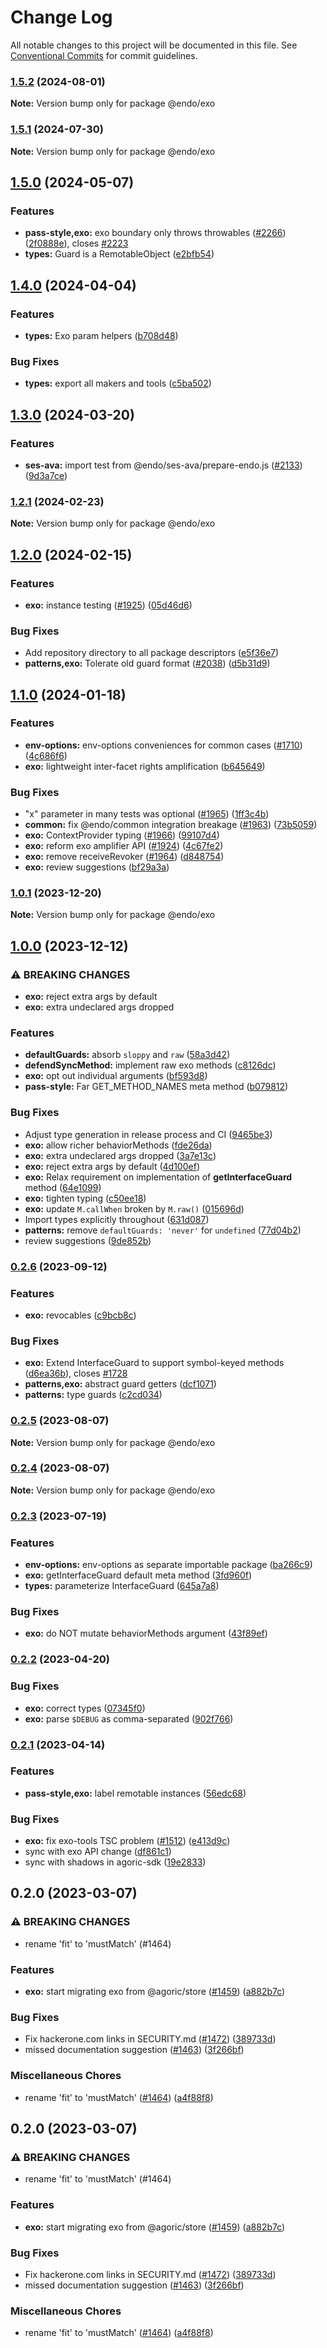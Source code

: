# Change Log

All notable changes to this project will be documented in this file.
See [Conventional Commits](https://conventionalcommits.org) for commit guidelines.

### [1.5.2](https://github.com/endojs/endo/compare/@endo/exo@1.5.1...@endo/exo@1.5.2) (2024-08-01)

**Note:** Version bump only for package @endo/exo





### [1.5.1](https://github.com/endojs/endo/compare/@endo/exo@1.5.0...@endo/exo@1.5.1) (2024-07-30)

**Note:** Version bump only for package @endo/exo





## [1.5.0](https://github.com/endojs/endo/compare/@endo/exo@1.4.0...@endo/exo@1.5.0) (2024-05-07)


### Features

* **pass-style,exo:** exo boundary only throws throwables ([#2266](https://github.com/endojs/endo/issues/2266)) ([2f0888e](https://github.com/endojs/endo/commit/2f0888e789edca35de86fa9726e6bbd70af8be2f)), closes [#2223](https://github.com/endojs/endo/issues/2223)
* **types:** Guard is a RemotableObject ([e2bfb54](https://github.com/endojs/endo/commit/e2bfb544761143d49aa4d0040bdd2e6d6570a295))



## [1.4.0](https://github.com/endojs/endo/compare/@endo/exo@1.3.0...@endo/exo@1.4.0) (2024-04-04)


### Features

* **types:** Exo param helpers ([b708d48](https://github.com/endojs/endo/commit/b708d48b3b7f5ed7035866760d622021fb65e02c))


### Bug Fixes

* **types:** export all makers and tools ([c5ba502](https://github.com/endojs/endo/commit/c5ba50247ece8c07196e9854294ccd83788c1126))



## [1.3.0](https://github.com/endojs/endo/compare/@endo/exo@1.2.1...@endo/exo@1.3.0) (2024-03-20)


### Features

* **ses-ava:** import test from @endo/ses-ava/prepare-endo.js ([#2133](https://github.com/endojs/endo/issues/2133)) ([9d3a7ce](https://github.com/endojs/endo/commit/9d3a7ce150b6fd6fe7c8c4cc43da411e981731ac))



### [1.2.1](https://github.com/endojs/endo/compare/@endo/exo@1.2.0...@endo/exo@1.2.1) (2024-02-23)

**Note:** Version bump only for package @endo/exo





## [1.2.0](https://github.com/endojs/endo/compare/@endo/exo@1.1.0...@endo/exo@1.2.0) (2024-02-15)


### Features

* **exo:** instance testing ([#1925](https://github.com/endojs/endo/issues/1925)) ([05d46d6](https://github.com/endojs/endo/commit/05d46d6aafa93fad66210e6632c7216e4bea7252))


### Bug Fixes

* Add repository directory to all package descriptors ([e5f36e7](https://github.com/endojs/endo/commit/e5f36e7a321c13ee25e74eb74d2a5f3d7517119c))
* **patterns,exo:** Tolerate old guard format ([#2038](https://github.com/endojs/endo/issues/2038)) ([d5b31d9](https://github.com/endojs/endo/commit/d5b31d9ffcf7950c79070a7e792d466bd36ef5ff))



## [1.1.0](https://github.com/endojs/endo/compare/@endo/exo@1.0.1...@endo/exo@1.1.0) (2024-01-18)


### Features

* **env-options:** env-options conveniences for common cases ([#1710](https://github.com/endojs/endo/issues/1710)) ([4c686f6](https://github.com/endojs/endo/commit/4c686f6c9c3c54dbf73e8e7cd80a4dfebcbc61df))
* **exo:** lightweight inter-facet rights amplification ([b645649](https://github.com/endojs/endo/commit/b645649aefbda2ec31925ff6072b6dd5eb8e8d43))


### Bug Fixes

* "x" parameter in many tests was optional ([#1965](https://github.com/endojs/endo/issues/1965)) ([1ff3c4b](https://github.com/endojs/endo/commit/1ff3c4b45a4f9f6bf723d3200548db37df46989f))
* **common:** fix @endo/common integration breakage ([#1963](https://github.com/endojs/endo/issues/1963)) ([73b5059](https://github.com/endojs/endo/commit/73b50590b7aef7eaffe2c435286fb291bf9b22bf))
* **exo:** ContextProvider typing ([#1966](https://github.com/endojs/endo/issues/1966)) ([99107d4](https://github.com/endojs/endo/commit/99107d41e1f025fcaf13aef27b0b174a55939c3a))
* **exo:** reform exo amplifier API ([#1924](https://github.com/endojs/endo/issues/1924)) ([4c67fe2](https://github.com/endojs/endo/commit/4c67fe2cbcfd2737cb389b3fb0e358f4eed58af0))
* **exo:** remove receiveRevoker ([#1964](https://github.com/endojs/endo/issues/1964)) ([d848754](https://github.com/endojs/endo/commit/d84875412623bd43a12e79c45e8052dfecdf1a03))
* **exo:** review suggestions ([bf29a3a](https://github.com/endojs/endo/commit/bf29a3af9cb669d46d7baf511063f8ee8e3f2c66))



### [1.0.1](https://github.com/endojs/endo/compare/@endo/exo@1.0.0...@endo/exo@1.0.1) (2023-12-20)

**Note:** Version bump only for package @endo/exo





## [1.0.0](https://github.com/endojs/endo/compare/@endo/exo@0.2.6...@endo/exo@1.0.0) (2023-12-12)


### ⚠ BREAKING CHANGES

* **exo:** reject extra args by default
* **exo:** extra undeclared args dropped

### Features

* **defaultGuards:** absorb `sloppy` and `raw` ([58a3d42](https://github.com/endojs/endo/commit/58a3d42a92102336d814690430e0feb3773227d4))
* **defendSyncMethod:** implement raw exo methods ([c8126dc](https://github.com/endojs/endo/commit/c8126dc9d863fbb69cc53d57514368ba931df7fe))
* **exo:** opt out individual arguments ([bf593d8](https://github.com/endojs/endo/commit/bf593d8e83ba7eb231b4d3a909c41751ab24fe66))
* **pass-style:** Far GET_METHOD_NAMES meta method ([b079812](https://github.com/endojs/endo/commit/b07981215a64766b2813f92f6d6c430d181b5512))


### Bug Fixes

* Adjust type generation in release process and CI ([9465be3](https://github.com/endojs/endo/commit/9465be369e53167815ca444f6293a8e9eb48501d))
* **exo:** allow richer behaviorMethods ([fde26da](https://github.com/endojs/endo/commit/fde26da22f03a18045807d833c8e03c4409fd877))
* **exo:** extra undeclared args dropped ([3a7e13c](https://github.com/endojs/endo/commit/3a7e13ce28f37e16c623df9804134d73326c3032))
* **exo:** reject extra args by default ([4d100ef](https://github.com/endojs/endo/commit/4d100ef2527b74ea776b79533e996c87e983537c))
* **exo:** Relax requirement on implementation of __getInterfaceGuard__ method ([64e1099](https://github.com/endojs/endo/commit/64e109997c4d1d67c2643c6d5f8c890cdb31df7e))
* **exo:** tighten typing ([c50ee18](https://github.com/endojs/endo/commit/c50ee18b543c8da921cd095cdc65b56df1761b9f))
* **exo:** update `M.callWhen` broken by `M.raw()` ([015696d](https://github.com/endojs/endo/commit/015696dc744599334f678d0c4882727cbeef8b04))
* Import types explicitly throughout ([631d087](https://github.com/endojs/endo/commit/631d087e291262ce3e798f7a15482c534cb7233b))
* **patterns:** remove `defaultGuards: 'never'` for `undefined` ([77d04b2](https://github.com/endojs/endo/commit/77d04b2902ddf539f10688dfb84fe2aa9e841f16))
* review suggestions ([9de852b](https://github.com/endojs/endo/commit/9de852bb78d659ba274e7cacbfda96107844506f))



### [0.2.6](https://github.com/endojs/endo/compare/@endo/exo@0.2.5...@endo/exo@0.2.6) (2023-09-12)


### Features

* **exo:** revocables ([c9bcb8c](https://github.com/endojs/endo/commit/c9bcb8c754bcb8e364cf39fe530eecbf82b9767f))


### Bug Fixes

* **exo:** Extend InterfaceGuard to support symbol-keyed methods ([d6ea36b](https://github.com/endojs/endo/commit/d6ea36b120f6118a59f32c7c63c339d354bbd4e7)), closes [#1728](https://github.com/endojs/endo/issues/1728)
* **patterns,exo:** abstract guard getters ([dcf1071](https://github.com/endojs/endo/commit/dcf1071d7c8cc531c21cf1778fc54fdbdc6d6d18))
* **patterns:** type guards ([c2cd034](https://github.com/endojs/endo/commit/c2cd0343bf42b212d4a144f570f493286ec280ba))



### [0.2.5](https://github.com/endojs/endo/compare/@endo/exo@0.2.3...@endo/exo@0.2.5) (2023-08-07)

**Note:** Version bump only for package @endo/exo





### [0.2.4](https://github.com/endojs/endo/compare/@endo/exo@0.2.3...@endo/exo@0.2.4) (2023-08-07)

**Note:** Version bump only for package @endo/exo





### [0.2.3](https://github.com/endojs/endo/compare/@endo/exo@0.2.2...@endo/exo@0.2.3) (2023-07-19)


### Features

* **env-options:** env-options as separate importable package ([ba266c9](https://github.com/endojs/endo/commit/ba266c95d46a7330aeb73def7a1a0a18242d75cd))
* **exo:** getInterfaceGuard default meta method ([3fd960f](https://github.com/endojs/endo/commit/3fd960f2563ba0cebc8adef2797af6986776d354))
* **types:** parameterize InterfaceGuard ([645a7a8](https://github.com/endojs/endo/commit/645a7a80a45303e6412405b9c4feeb1406592c0c))


### Bug Fixes

* **exo:** do NOT mutate behaviorMethods argument ([43f89ef](https://github.com/endojs/endo/commit/43f89ef0dc5674591907315356b468724aabc33f))



### [0.2.2](https://github.com/endojs/endo/compare/@endo/exo@0.2.1...@endo/exo@0.2.2) (2023-04-20)

### Bug Fixes

- **exo:** correct types ([07345f0](https://github.com/endojs/endo/commit/07345f0d3c88a75a9b3438cdaaa3c438bea2ab2b))
- **exo:** parse `$DEBUG` as comma-separated ([902f766](https://github.com/endojs/endo/commit/902f7662a5d4f344b3c5280d731fc2f14a616f21))

### [0.2.1](https://github.com/endojs/endo/compare/@endo/exo@0.2.0...@endo/exo@0.2.1) (2023-04-14)

### Features

- **pass-style,exo:** label remotable instances ([56edc68](https://github.com/endojs/endo/commit/56edc68444ac3e0d94d43028bc7d53fe804bb332))

### Bug Fixes

- **exo:** fix exo-tools TSC problem ([#1512](https://github.com/endojs/endo/issues/1512)) ([e413d9c](https://github.com/endojs/endo/commit/e413d9cd97fbeefc1497b3b67daad278869ccdfc))
- sync with exo API change ([df861c1](https://github.com/endojs/endo/commit/df861c1ffbfef3a2d54c23c5011d06f2e93f7a32))
- sync with shadows in agoric-sdk ([19e2833](https://github.com/endojs/endo/commit/19e28339e359791fd2a9f78d2c3801598e3894ca))

## 0.2.0 (2023-03-07)

### ⚠ BREAKING CHANGES

- rename 'fit' to 'mustMatch' (#1464)

### Features

- **exo:** start migrating exo from @agoric/store ([#1459](https://github.com/endojs/endo/issues/1459)) ([a882b7c](https://github.com/endojs/endo/commit/a882b7ca88863d7f85310074c38f3cc0032e1e0e))

### Bug Fixes

- Fix hackerone.com links in SECURITY.md ([#1472](https://github.com/endojs/endo/issues/1472)) ([389733d](https://github.com/endojs/endo/commit/389733dbc7a74992f909c38d27ea7e8e68623959))
- missed documentation suggestion ([#1463](https://github.com/endojs/endo/issues/1463)) ([3f266bf](https://github.com/endojs/endo/commit/3f266bffdf122c73dedada6f311de770210b426a))

### Miscellaneous Chores

- rename 'fit' to 'mustMatch' ([#1464](https://github.com/endojs/endo/issues/1464)) ([a4f88f8](https://github.com/endojs/endo/commit/a4f88f8ef1e7d62b993900244e260d90113f9759))

## 0.2.0 (2023-03-07)

### ⚠ BREAKING CHANGES

- rename 'fit' to 'mustMatch' (#1464)

### Features

- **exo:** start migrating exo from @agoric/store ([#1459](https://github.com/endojs/endo/issues/1459)) ([a882b7c](https://github.com/endojs/endo/commit/a882b7ca88863d7f85310074c38f3cc0032e1e0e))

### Bug Fixes

- Fix hackerone.com links in SECURITY.md ([#1472](https://github.com/endojs/endo/issues/1472)) ([389733d](https://github.com/endojs/endo/commit/389733dbc7a74992f909c38d27ea7e8e68623959))
- missed documentation suggestion ([#1463](https://github.com/endojs/endo/issues/1463)) ([3f266bf](https://github.com/endojs/endo/commit/3f266bffdf122c73dedada6f311de770210b426a))

### Miscellaneous Chores

- rename 'fit' to 'mustMatch' ([#1464](https://github.com/endojs/endo/issues/1464)) ([a4f88f8](https://github.com/endojs/endo/commit/a4f88f8ef1e7d62b993900244e260d90113f9759))
